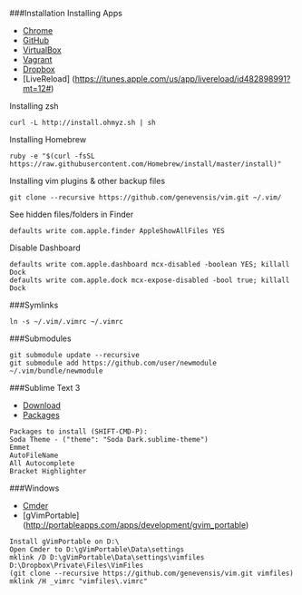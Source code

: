 ###Installation
Installing Apps
- [Chrome](https://www.google.com/chrome?brand=CHMO#eula)
- [GitHub](http://git-scm.com/download/mac)
- [VirtualBox](https://www.virtualbox.org/wiki/Downloads)
- [Vagrant](http://www.vagrantup.com/downloads.html)
- [Dropbox](https://www.dropbox.com/downloading?src=inde)
- [LiveReload] (https://itunes.apple.com/us/app/livereload/id482898991?mt=12#)

Installing zsh
```
curl -L http://install.ohmyz.sh | sh
```

Installing Homebrew
```
ruby -e "$(curl -fsSL https://raw.githubusercontent.com/Homebrew/install/master/install)"
```

Installing vim plugins & other backup files
```
git clone --recursive https://github.com/genevensis/vim.git ~/.vim/
```

See hidden files/folders in Finder
```
defaults write com.apple.finder AppleShowAllFiles YES
```

Disable Dashboard
```
defaults write com.apple.dashboard mcx-disabled -boolean YES; killall Dock
defaults write com.apple.dock mcx-expose-disabled -bool true; killall Dock
```

###Symlinks
```
ln -s ~/.vim/.vimrc ~/.vimrc
```

###Submodules
```
git submodule update --recursive
git submodule add https://github.com/user/newmodule ~/.vim/bundle/newmodule

```

###Sublime Text 3
- [Download](http://www.sublimetext.com/3)
- [Packages](https://packagecontrol.io/installation)
```
Packages to install (SHIFT-CMD-P): 
Soda Theme - ("theme": "Soda Dark.sublime-theme")
Emmet
AutoFileName
All Autocomplete
Bracket Highlighter
```


###Windows
- [Cmder](http://bliker.github.io/cmder/)
- [gVimPortable] (http://portableapps.com/apps/development/gvim_portable)
```
Install gVimPortable on D:\
Open Cmder to D:\gVimPortable\Data\settings
mklink /D D:\gVimPortable\Data\settings\vimfiles D:\Dropbox\Private\Files\VimFiles
(git clone --recursive https://github.com/genevensis/vim.git vimfiles)
mklink /H _vimrc "vimfiles\.vimrc"
```
